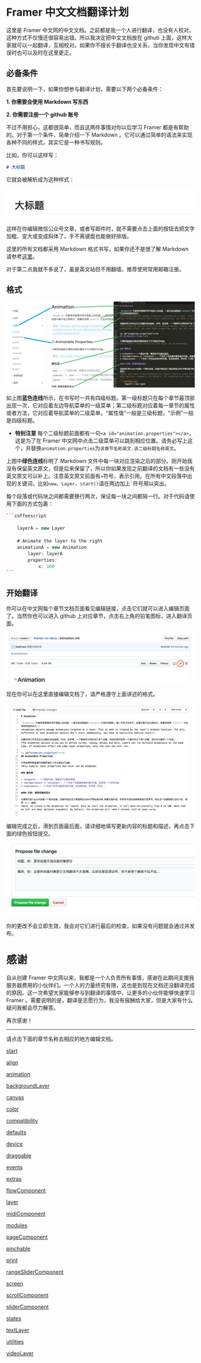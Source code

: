 # Framer 中文文档翻译计划

这里是 Framer 中文网的中文文档。之前都是我一个人进行翻译，也没有人校对，这种方式不仅慢还很容易出错。所以我决定把中文文档放在 github 上面，这样大家就可以一起翻译，互相校对。如果你不擅长于翻译也没关系，当你发现中文有错误时也可以及时在这里更正。

## 必备条件
首先要说明一下，如果你想参与翻译计划，需要以下两个必备条件：

**1. 你需要会使用 Markdown 写东西**

**2. 你需要注册一个 github 账号**

不过不用担心，这都很简单，而且这两件事情对你以后学习 Framer 都是有帮助的。对于第一个条件，简单介绍一下 Markdown 。它可以通过简单的语法来实现各种不同的样式，其实它是一种书写规则。

比如，你可以这样写：

```markdown
# 大标题
```

它就会被解析成为这种样式：

![h1](h1.png)

这样在你编辑微信公众号文章，或者写邮件时，就不需要点击上面的按钮去把文字加粗、变大或变成斜体了，手不离键盘也能做好排版。

这里的所有文档都采用 Markdown 格式书写，如果你还不是很了解 Markdown 请参考[这里](https://sspai.com/post/25137)。

对于第二点我就不多说了，虽是英文站但不用翻墙，推荐使用常用邮箱注册。

## 格式

![markdown](explain-markdown.png)

如上图**蓝色连线**所示，在书写时一共有四级标题。第一级标题只在每个章节最顶部出现一次，它对应着左边导航菜单的一级菜单；第二级标题对应着每一章节的属性或者方法，它对应着导航菜单的二级菜单。“属性值”一般是三级标题，“示例”一般是四级标题。

* **特别注意** 每个二级标题前面都有一句`<a id="animation.properties"></a>`，这是为了在 Framer 中文网中点击二级菜单可以跳到相应位置。请务必写上这个，并替换`animation.properties`为`该章节名称英文.该二级标题名称英文`。

上图中**绿色连线**标明了 Markdown 文件中每一块对应渲染之后的部分。刚开始我没有保留英文原文，但是后来保留了，所以你如果发现之前翻译的文档有一些没有英文原文可以补上。注意英文原文前面有`>`符号，表示引用。在所有中文段落中出现的关键词，比如`new`、`Layer`、`start()`请在两边加上`` ` ``符号用以突出。

每个段落或代码块之间都需要换行两次，保证每一块之间都隔一行。对于代码请使用下面的方式包裹：

``````coffeescript
```coffeescript

    layerA = new Layer

    # Animate the layer to the right
    animationA = new Animation
        layer: layerA
        properties:
            x: 100
```
``````

## 开始翻译

你可以在中文网每个章节文档页面看见编辑链接，点击它们就可以进入编辑页面了。当然你也可以进入 github 上对应章节，点击右上角的铅笔图标，进入翻译页面。

![edit](edit.png)

现在你可以在这里直接编辑文档了，请严格遵守上面讲述的格式。

![edit](start-edit.png)

编辑完成之后，滑到页面最后面，请详细地填写更新内容的标题和描述，再点击下面的绿色按钮提交。

![edit](edit-info.png)

你的更改不会立即生效，我会对它们进行最后的检查，如果没有问题就会通过并发布。

# 感谢

自从创建 Framer 中文网以来，我都是一个人负责所有事情，感谢在此期间支援我服务器费用的小伙伴们。一个人的力量终究有限，这也是到现在文档还没翻译完成的原因。这一次希望大家能够参与到翻译的事情中，让更多的小伙伴能够快速学习 Framer 。需要说明的是，翻译是志愿行为，我没有报酬给大家，但是大家有什么疑问我都会尽力解答。

再次感谢！

---------------------

请点击下面的章节名称去相应的地方编辑文档。

[start](https://github.com/leadream/framer-cn-docs/edit/master/start.md)

[align](https://github.com/leadream/framer-cn-docs/edit/master/align.md)

[animation](https://github.com/leadream/framer-cn-docs/edit/master/animation.md)

[backgroundLayer](https://github.com/leadream/framer-cn-docs/edit/master/backgroundLayer.md)

[canvas](https://github.com/leadream/framer-cn-docs/edit/master/canvas.md)

[color](https://github.com/leadream/framer-cn-docs/edit/master/color.md)

[compatibility](https://github.com/leadream/framer-cn-docs/edit/master/compatibility.md)

[defaults](https://github.com/leadream/framer-cn-docs/edit/master/defaults.md)

[device](https://github.com/leadream/framer-cn-docs/edit/master/device.md)

[draggable](https://github.com/leadream/framer-cn-docs/edit/master/draggable.md)

[events](https://github.com/leadream/framer-cn-docs/edit/master/events.md)

[extras](https://github.com/leadream/framer-cn-docs/edit/master/extras.md)

[flowComponent](https://github.com/leadream/framer-cn-docs/edit/master/flowComponent.md)

[layer](https://github.com/leadream/framer-cn-docs/edit/master/layer.md)

[midiComponent](https://github.com/leadream/framer-cn-docs/edit/master/midiComponent.md)

[modules](https://github.com/leadream/framer-cn-docs/edit/master/modules.md)

[pageComponent](https://github.com/leadream/framer-cn-docs/edit/master/pageComponent.md)

[pinchable](https://github.com/leadream/framer-cn-docs/edit/master/pinchable.md)

[print](https://github.com/leadream/framer-cn-docs/edit/master/print.md)

[rangeSliderComponent](https://github.com/leadream/framer-cn-docs/edit/master/rangeSliderComponent.md)

[screen](https://github.com/leadream/framer-cn-docs/edit/master/screen.md)

[scrollComponent](https://github.com/leadream/framer-cn-docs/edit/master/scrollComponent.md)

[sliderComponent](https://github.com/leadream/framer-cn-docs/edit/master/sliderComponent.md)

[states](https://github.com/leadream/framer-cn-docs/edit/master/states.md)

[textLayer](https://github.com/leadream/framer-cn-docs/edit/master/textLayer.md)

[utilities](https://github.com/leadream/framer-cn-docs/edit/master/utilities.md)

[videoLayer](https://github.com/leadream/framer-cn-docs/edit/master/videoLayer.md)

